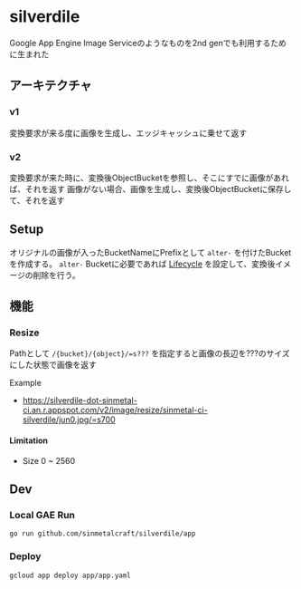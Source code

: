 # silverdile

Google App Engine Image Serviceのようなものを2nd genでも利用するために生まれた

## アーキテクチャ

### v1

変換要求が来る度に画像を生成し、エッジキャッシュに乗せて返す

### v2

変換要求が来た時に、変換後ObjectBucketを参照し、そこにすでに画像があれば、それを返す
画像がない場合、画像を生成し、変換後ObjectBucketに保存して、それを返す

## Setup

オリジナルの画像が入ったBucketNameにPrefixとして `alter-` を付けたBucketを作成する。
`alter-` Bucketに必要であれば [Lifecycle](https://cloud.google.com/storage/docs/lifecycle) を設定して、変換後イメージの削除を行う。

## 機能

### Resize

Pathとして `/{bucket}/{object}/=s???` を指定すると画像の長辺を???のサイズにした状態で画像を返す

Example

* https://silverdile-dot-sinmetal-ci.an.r.appspot.com/v2/image/resize/sinmetal-ci-silverdile/jun0.jpg/=s700

#### Limitation

* Size 0 ~ 2560

## Dev

### Local GAE Run

`go run github.com/sinmetalcraft/silverdile/app`

### Deploy

`gcloud app deploy app/app.yaml`